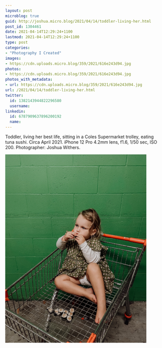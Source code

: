 ```yaml
---
layout: post
microblog: true
guid: http://joshua.micro.blog/2021/04/14/toddler-living-her.html
post_id: 1304461
date: 2021-04-14T12:29:24+1100
lastmod: 2021-04-14T12:29:24+1100
type: post
categories:
- "Photography I Created"
images:
- https://cdn.uploads.micro.blog/359/2021/616e243d94.jpg
photos:
- https://cdn.uploads.micro.blog/359/2021/616e243d94.jpg
photos_with_metadata:
- url: https://cdn.uploads.micro.blog/359/2021/616e243d94.jpg
url: /2021/04/14/toddler-living-her.html
twitter:
  id: 1382143944822296580
  username: 
linkedin:
  id: 6787909637896200192
  name: 
---
```

Toddler, living her best life, sitting in a Coles Supermarket trolley, eating tuna sushi. Circa April 2021. iPhone 12 Pro 4.2mm lens, f1.6, 1/50 sec, ISO 200. Photographer: Joshua Withers.

<img src="uploads/2021/616e243d94.jpg" width="450" height="600" alt="" />
